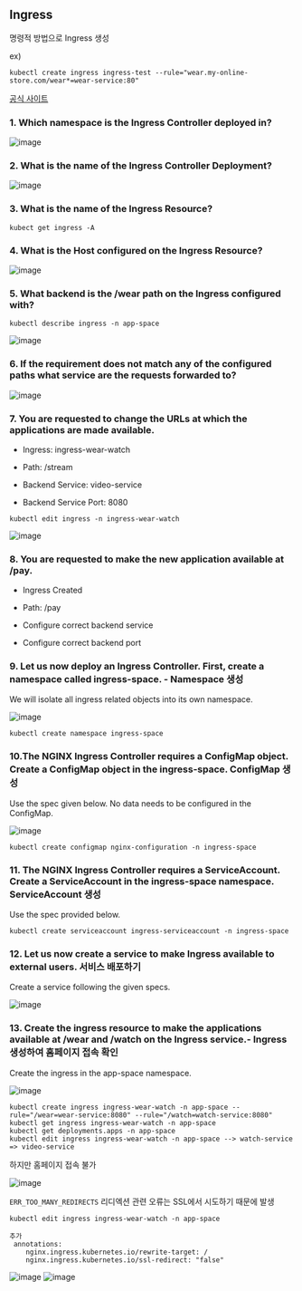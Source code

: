 ## Ingress 

명령적 방법으로 Ingress 생성

ex) 
```
kubectl create ingress ingress-test --rule="wear.my-online-store.com/wear*=wear-service:80"
```

[공식 사이트](https://kubernetes.io/ko/docs/concepts/services-networking/ingress/)

### 1. Which namespace is the Ingress Controller deployed in?

![image](https://user-images.githubusercontent.com/81672260/173527429-bd7b1c39-2c22-4373-b146-5fcc3547548a.png)

### 2. What is the name of the Ingress Controller Deployment?
![image](https://user-images.githubusercontent.com/81672260/173527959-70169741-d2c9-4ad4-a443-0e3d6a3656b1.png)

### 3. What is the name of the Ingress Resource?
```
kubect get ingress -A
```

### 4. What is the Host configured on the Ingress Resource?

![image](https://user-images.githubusercontent.com/81672260/173529146-07193eb5-df57-4e58-b4c3-258dae1e4a33.png)

### 5. What backend is the /wear path on the Ingress configured with?

```
kubectl describe ingress -n app-space
```

![image](https://user-images.githubusercontent.com/81672260/173530069-7c54077d-b383-4a05-90c5-4daad75dd75e.png)


### 6. If the requirement does not match any of the configured paths what service are the requests forwarded to?

![image](https://user-images.githubusercontent.com/81672260/173530304-f1a29539-25f2-49e3-a5c8-6a4ca55eb93d.png)


### 7. You are requested to change the URLs at which the applications are made available.

- Ingress: ingress-wear-watch

- Path: /stream

- Backend Service: video-service

- Backend Service Port: 8080

```
kubectl edit ingress -n ingress-wear-watch
```

![image](https://user-images.githubusercontent.com/81672260/173530791-56359b4b-ce44-4f24-8d5d-d81d86fe2b0a.png)

### 8. You are requested to make the new application available at /pay.

- Ingress Created

- Path: /pay

- Configure correct backend service

- Configure correct backend port


### 9. Let us now deploy an Ingress Controller. First, create a namespace called ingress-space. - Namespace 생성
We will isolate all ingress related objects into its own namespace.

![image](https://user-images.githubusercontent.com/81672260/173735007-a496dec6-d396-48ca-b00d-dc4eedc93ebb.png)

```
kubectl create namespace ingress-space
```

### 10.The NGINX Ingress Controller requires a ConfigMap object. Create a ConfigMap object in the ingress-space. ConfigMap 생성

Use the spec given below. No data needs to be configured in the ConfigMap.

![image](https://user-images.githubusercontent.com/81672260/173735275-d8951f23-97d8-4212-8a40-7f4e2a4ccc87.png)

```
kubectl create configmap nginx-configuration -n ingress-space
```

### 11. The NGINX Ingress Controller requires a ServiceAccount. Create a ServiceAccount in the ingress-space namespace. ServiceAccount 생성

Use the spec provided below.

```
kubectl create serviceaccount ingress-serviceaccount -n ingress-space
```

### 12. Let us now create a service to make Ingress available to external users. 서비스 배포하기

Create a service following the given specs. 

![image](https://user-images.githubusercontent.com/81672260/173736083-1508d8a4-b77b-4bcc-898a-8d975865a8ee.png)


### 13. Create the ingress resource to make the applications available at /wear and /watch on the Ingress service.- Ingress 생성하여 홈페이지 접속 확인
Create the ingress in the app-space namespace.

![image](https://user-images.githubusercontent.com/81672260/173737834-dcd801ff-3276-4164-ad74-4b7e000d4db2.png)

```
kubectl create ingress ingress-wear-watch -n app-space --rule="/wear=wear-service:8080" --rule="/watch=watch-service:8080"
kubectl get ingress ingress-wear-watch -n app-space
kubectl get deployments.apps -n app-space
kubectl edit ingress ingress-wear-watch -n app-space --> watch-service => video-service
```

하지만 홈페이지 접속 불가

![image](https://user-images.githubusercontent.com/81672260/173738440-2777a021-838d-4260-a19e-ddc7d7879ce7.png)

`ERR_TOO_MANY_REDIRECTS` 리디엑션 관련 오류는 SSL에서 시도하기 때문에 발생


```
kubectl edit ingress ingress-wear-watch -n app-space

추가
 annotations:
    nginx.ingress.kubernetes.io/rewrite-target: /
    nginx.ingress.kubernetes.io/ssl-redirect: "false"
```

![image](https://user-images.githubusercontent.com/81672260/173739040-b3ec30d3-c14d-4efe-b498-751b76921e40.png)
![image](https://user-images.githubusercontent.com/81672260/173739057-0cbf3e0a-4a00-4a50-9028-72e39bb38f55.png)

